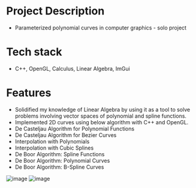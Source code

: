 # Project Description
* Parameterized polynomial curves in computer graphics - solo project

# Tech stack
* C++, OpenGL, Calculus, Linear Algebra, ImGui

# Features
* Solidified my knowledge of Linear Algebra by using it as a tool to solve problems involving vector spaces of polynomial and spline functions.
* Implemented 2D curves using below algorithm with C++ and OpenGL.
* De Casteljau Algorithm for Polynomial Functions
* De Casteljau Algorithm for Bezier Curves
* Interpolation with Polynomials
* Interpolation with Cubic Splines
* De Boor Algorithm: Spline Functions
* De Boor Algorithm: Polynomial Curves
* De Boor Algorithm: B-Spline Curves

![image](https://github.com/Hyosang-Jeong/Curves/assets/70678504/66bc1235-5260-4a15-8871-5f1507c394ef)
![image](https://github.com/Hyosang-Jeong/Curves/assets/70678504/4e9f240b-6d8a-4529-9ced-d2ca0ef4c4ea)
